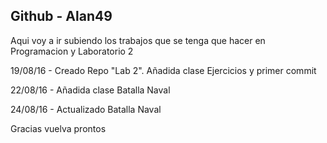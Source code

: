 <html>
  <body>
    <h2>Github - Alan49</h2>
    <p>Aqui voy a ir subiendo los trabajos que se tenga que hacer en Programacion y Laboratorio 2</p>
    <p>19/08/16 - Creado Repo "Lab 2". Añadida clase Ejercicios y primer commit</p>
    <p>22/08/16 - Añadida clase Batalla Naval</p>
    <p>24/08/16 - Actualizado Batalla Naval</p>
    <p>Gracias vuelva prontos</p>
  </body>
</html>
